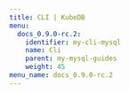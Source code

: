 ```yaml
---
title: CLI | KubeDB
menu:
  docs_0.9.0-rc.2:
    identifier: my-cli-mysql
    name: Cli
    parent: my-mysql-guides
    weight: 45
menu_name: docs_0.9.0-rc.2
---
```

